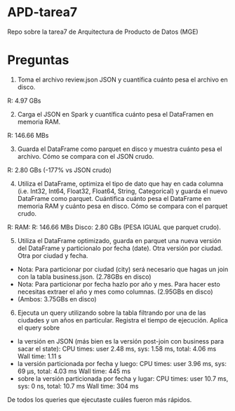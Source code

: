 # APD-tarea7
Repo sobre la tarea7 de Arquitectura de Producto de Datos (MGE)

# Preguntas
1. Toma el archivo review.json JSON y cuantífica cuánto pesa el archivo en disco.

R: 4.97 GBs

2. Carga el JSON en Spark y cuantífica cuánto pesa el DataFramen en memoria RAM.

R: 146.66 MBs

3. Guarda el DataFrame como parquet en disco y muestra cuánto pesa el archivo. Cómo se compara con el JSON crudo.

R: 2.80 GBs (-177% vs JSON crudo)

4. Utiliza el DataFrame, optimiza el tipo de dato que hay en cada columna (i.e. Int32, Int64, Float32, Float64, String, Categorical) y guarda el nuevo DataFrame como parquet. Cuántifica cuánto pesa el DataFrame en memoria RAM y cuánto pesa en disco. Cómo se compara con el parquet crudo.

R: RAM: R: 146.66 MBs
Disco: 2.80 GBs (PESA IGUAL que parquet crudo).

5. Utiliza el DataFrame optimizado, guarda en parquet una nueva versión del DataFrame y particionalo por fecha (date). Otra versión por ciudad. Otra por ciudad y fecha.
- Nota: Para particionar por ciudad (city) será necesario que hagas un join con la tabla business.json. (2.78GBs en disco)
- Nota: Para particionar por fecha hazlo por año y mes. Para hacer esto necesitas extraer el año y mes como columnas. (2.95GBs en disco)
- (Ambos: 3.75GBs en disco)

6. Ejecuta un query utilizando sobre la tabla filtrando por una de las ciudades y un años en particular. Registra el tiempo de ejecución. Aplica el query sobre
- la versión en JSON (más bien es la versión post-join con business para sacar el state): CPU times: user 2.48 ms, sys: 1.58 ms, total: 4.06 ms
Wall time: 1.11 s
- la versión particionada por fecha y luego: CPU times: user 3.96 ms, sys: 69 µs, total: 4.03 ms
Wall time: 445 ms
- sobre la versión particionada por fecha y lugar: CPU times: user 10.7 ms, sys: 0 ns, total: 10.7 ms
Wall time: 304 ms
  
De todos los queries que ejecutaste cuáles fueron más rápidos.
